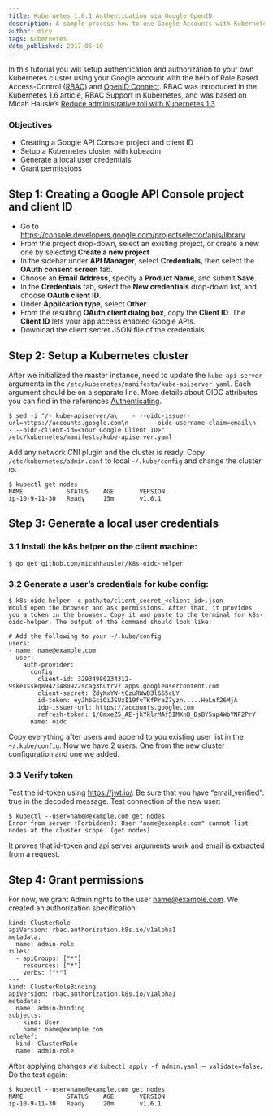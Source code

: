 ```yaml
---
title: Kubernetes 1.6.1 Authentication via Google OpenID
description: A sample process how to use Google Accounts with Kubernetes cluster with Role Based Access-Control (RBAC) authorization mode.
author: miry
tags: Kubernetes
date_published: 2017-05-10
---
```


In this tutorial you will setup authentication and authorization to your own Kubernetes cluster using your Google account with the help of Role Based Access-Control ([RBAC]) and [OpenID Connect].
RBAC was introduced in the Kubernetes 1.6 article, RBAC Support in Kubernetes, and was based on Micah Hausle’s [Reduce administrative toil with Kubernetes 1.3](https://www.skuid.com/blog/reduce-administrative-toil-with-kubernetes-1-3/).

### Objectives
- Creating a Google API Console project and client ID
- Setup a Kubernetes cluster with kubeadm
- Generate a local user credentials
- Grant permissions

## Step 1: Creating a Google API Console project and client ID
- Go to https://console.developers.google.com/projectselector/apis/library
- From the project drop-down, select an existing project, or create a new one by selecting **Create a new project**
- In the sidebar under **API Manager**, select **Credentials**, then select the **OAuth consent screen** tab.
- Choose an **Email Address**, specify a **Product Name**, and submit **Save**.
- In the **Credentials** tab, select the **New credentials** drop-down list, and choose **OAuth client ID**.
- Under **Application type**, select **Other**.
- From the resulting **OAuth client dialog box**, copy the **Client ID**. The **Client ID** lets your app access enabled Google APIs.
- Download the client secret JSON file of the credentials.

## Step 2: Setup a Kubernetes cluster
After we initialized the master instance, need to update the `kube api server` arguments in the `/etc/kubernetes/manifests/kube-apiserver.yaml`. Each argument should be on a separate line. More details about OIDC attributes you can find in the references [Authenticating](https://kubernetes.io/docs/admin/authentication/#option-1---oidc-authenticator).

```
$ sed -i "/- kube-apiserver/a\    - --oidc-issuer-url=https://accounts.google.com\n    - --oidc-username-claim=email\n    - --oidc-client-id=<Your Google Client ID>" /etc/kubernetes/manifests/kube-apiserver.yaml
```

Add any network CNI plugin and the cluster is ready. Copy `/etc/kubernetes/admin.conf` to local `~/.kube/config` and change the cluster ip.

```
$ kubectl get nodes
NAME            STATUS    AGE       VERSION
ip-10-9-11-30   Ready     15m       v1.6.1
```

## Step 3: Generate a local user credentials
### 3.1 Install the k8s helper on the client machine:

```
$ go get github.com/micahhausler/k8s-oidc-helper
```

### 3.2 Generate a user’s credentials for kube config:

```
$ k8s-oidc-helper -c path/to/client_secret_<client_id>.json
Would open the browser and ask permissions. After that, it provides you a token in the browser. Copy it and paste to the terminal for k8s-oidc-helper. The output of the command should look like:

# Add the following to your ~/.kube/config
users:
- name: name@example.com
  user:
    auth-provider:
      config:
        client-id: 32934980234312-9ske1sskq89423480922scag3hutrv7.apps.googleusercontent.com
        client-secret: ZdyKxYW-tCzuRWwB3l665cLY
        id-token: eyJhbGciOiJSUzI19fvTKfPraZ7yzn.....HeLnf26MjA
        idp-issuer-url: https://accounts.google.com
        refresh-token: 1/8mxeZ5_AE-jkYklrMAf5IMXnB_DsBY5up4WbYNF2PrY
      name: oidc
```

Copy everything after users and append to you existing user list in the `~/.kube/config`. Now we have 2 users. One from the new cluster configuration and one we added.

### 3.3 Verify token
Test the id-token using https://jwt.io/. Be sure that you have “email_verified”: true in the decoded message. Test connection of the new user:

```
$ kubectl --user=name@example.com get nodes
Error from server (Forbidden): User "name@example.com" cannot list nodes at the cluster scope. (get nodes)
```

It proves that id-token and api server arguments work and email is extracted from a request.

## Step 4: Grant permissions
For now, we grant Admin rights to the user name@example.com. We created an authorization specification:

```
kind: ClusterRole
apiVersion: rbac.authorization.k8s.io/v1alpha1
metadata:
  name: admin-role
rules:
  - apiGroups: ["*"]
    resources: ["*"]
    verbs: ["*"]
---
kind: ClusterRoleBinding
apiVersion: rbac.authorization.k8s.io/v1alpha1
metadata:
  name: admin-binding
subjects:
  - kind: User
    name: name@example.com
roleRef:
  kind: ClusterRole
  name: admin-role
```

After applying changes via `kubectl apply -f admin.yaml — validate=false`. Do the test again:

```
$ kubectl --user=name@example.com get nodes
NAME            STATUS    AGE       VERSION
ip-10-9-11-30   Ready     20m       v1.6.1
```

[RBAC]: https://en.wikipedia.org/wiki/Role-based_access_control
[OpenID Connect]: http://openid.net/connect/
[kubeadm]: https://kubernetes.io/docs/getting-started-guides/kubeadm/

